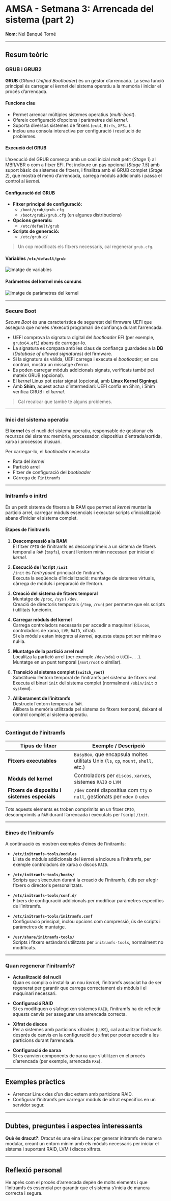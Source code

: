 # AMSA - Setmana 3: Arrencada del sistema (part 2)

**Nom:** Nel Banqué Torné

---

## Resum teòric

### GRUB i GRUB2

**GRUB** (*GRand Unified Bootloader*) és un gestor d’arrencada. La seva funció principal és carregar el *kernel* del sistema operatiu a la memòria i iniciar el procés d’arrencada.

#### Funcions clau

- Permet arrencar múltiples sistemes operatius (*multi-boot*).
- Ofereix configuració d’opcions i paràmetres del *kernel*.
- Suporta diversos sistemes de fitxers (`ext4`, `Btrfs`, `XFS`...).
- Inclou una consola interactiva per configuració i resolució de problemes.

#### Execució del GRUB

L’execució del GRUB comença amb un codi inicial molt petit (*Stage 1*) al MBR/VBR o com a fitxer EFI. Pot incloure un pas opcional (*Stage 1.5*) amb suport bàsic de sistemes de fitxers, i finalitza amb el GRUB complet (*Stage 2*), que mostra el menú d’arrencada, carrega mòduls addicionals i passa el control al *kernel*.

#### Configuració del GRUB

- **Fitxer principal de configuració:**  
  - `/boot/grub/grub.cfg`  
  - `/boot/grub2/grub.cfg` (en algunes distribucions)
- **Opcions generals:**  
  - `/etc/default/grub`  
- **Scripts de generació:**  
  - `/etc/grub.d/`

> Un cop modificats els fitxers necessaris, cal regenerar `grub.cfg`.

#### Variables `/etc/default/grub`

![Imatge de variables](variables.png)

#### Paràmetres del kernel més comuns

![Imatge de paràmetres del kernel](parametres.png)

---

### Secure Boot

*Secure Boot* és una característica de seguretat del firmware UEFI que assegura que només s’executi programari de confiança durant l’arrencada.

- UEFI comprova la signatura digital del *bootloader* EFI (per exemple, `grubx64.efi`) abans de carregar-lo.
- La signatura es compara amb les claus de confiança guardades a la **DB** (*Database of allowed signatures*) del firmware.
- Si la signatura és vàlida, UEFI carrega i executa el *bootloader*; en cas contrari, mostra un missatge d’error.
- Es poden carregar mòduls addicionals signats, verificats també pel mateix GRUB (opcional).
- El *kernel* Linux pot estar signat (opcional, amb **Linux Kernel Signing**).
- Amb **Shim**, aquest actua d’intermediari: UEFI confia en Shim, i Shim verifica GRUB i el *kernel*.

> Cal recalcar que també té alguns problemes.

---

### Inici del sistema operatiu

El **kernel** és el nucli del sistema operatiu, responsable de gestionar els recursos del sistema: memòria, processador, dispositius d’entrada/sortida, xarxa i processos d’usuari.

Per carregar-lo, el *bootloader* necessita:

- Ruta del *kernel*
- Partició arrel
- Fitxer de configuració del *bootloader*
- Càrrega de l’`initramfs`

---

### Initramfs o initrd

És un petit sistema de fitxers a la RAM que permet al *kernel* muntar la partició arrel, carregar mòduls essencials i executar scripts d’inicialització abans d’iniciar el sistema complet.

#### Etapes de l’initramfs

1. **Descompressió a la RAM**  
   El fitxer `CPIO` de l’initramfs es descomprimeix a un sistema de fitxers temporal a `RAM` (`tmpfs`), creant l’entorn mínim necessari per iniciar el *kernel*.

2. **Execució de l’script `/init`**  
   `/init` és l’*entrypoint* principal de l’initramfs.  
   Executa la seqüència d’inicialització: muntatge de sistemes virtuals, càrrega de mòduls i preparació de l’entorn.

3. **Creació del sistema de fitxers temporal**  
   Muntatge de `/proc`, `/sys` i `/dev`.  
   Creació de directoris temporals (`/tmp`, `/run`) per permetre que els scripts i utilitats funcionin.

4. **Carregar mòduls del kernel**  
   Carrega controladors necessaris per accedir a maquinari (`discos`, controladors de xarxa, `LVM`, `RAID`, xifrat).  
   Si els mòduls estan integrats al *kernel*, aquesta etapa pot ser mínima o nul·la.

5. **Muntatge de la partició arrel real**  
   Localitza la partició arrel (per exemple `/dev/sda1` o `UUID=...`).  
   Muntatge en un punt temporal (`/mnt/root` o similar).

6. **Transició al sistema complet (`switch_root`)**  
   Substitueix l’entorn temporal de l’initramfs pel sistema de fitxers real.  
   Executa el binari `init` del sistema complet (normalment `/sbin/init` o `systemd`).

7. **Alliberament de l’initramfs**  
   Destrueix l’entorn temporal a `RAM`.  
   Allibera la memòria utilitzada pel sistema de fitxers temporal, deixant el control complet al sistema operatiu.

---

### Contingut de l’initramfs

| Tipus de fitxer         | Exemple / Descripció                                                                 |
|------------------------|--------------------------------------------------------------------------------------|
| **Fitxers executables**| `BusyBox`, que encapsula moltes utilitats Unix (`ls`, `cp`, `mount`, `shell`, etc.) |
| **Mòduls del kernel**  | Controladors per `discos`, `xarxes`, sistemes `RAID` o `LVM`                        |
| **Fitxers de dispositiu i sistemes especials** | `/dev` conté dispositius com `tty` o `null`, gestionats per `mdev` o `udev` |

Tots aquests elements es troben comprimits en un fitxer `CPIO`, descomprimits a `RAM` durant l’arrencada i executats per l’script `/init`.

---

### Eines de l’initramfs

A continuació es mostren exemples d’eines de l’initramfs:

- **`/etc/initramfs-tools/modules`**  
  Llista de mòduls addicionals del *kernel* a incloure a l’initramfs, per exemple controladors de xarxa o discos `RAID`.

- **`/etc/initramfs-tools/hooks/`**  
  Scripts que s’executen durant la creació de l’initramfs, útils per afegir fitxers o directoris personalitzats.

- **`/etc/initramfs-tools/conf.d/`**  
  Fitxers de configuració addicionals per modificar paràmetres específics de l’initramfs.

- **`/etc/initramfs-tools/initramfs.conf`**  
  Configuració principal, inclou opcions com compressió, ús de scripts i paràmetres de muntatge.

- **`/usr/share/initramfs-tools/`**  
  Scripts i fitxers estàndard utilitzats per `initramfs-tools`, normalment no modificats.

---

### Quan regenerar l’initramfs?

- **Actualització del nucli**  
  Quan es compila o instal·la un nou *kernel*, l’initramfs associat ha de ser regenerat per garantir que carrega correctament els mòduls i el maquinari necessari.

- **Configuració RAID**  
  Si es modifiquen o s’afegeixen sistemes `RAID`, l’initramfs ha de reflectir aquests canvis per assegurar una arrencada correcta.

- **Xifrat de discos**  
  Per a sistemes amb particions xifrades (`LUKS`), cal actualitzar l’initramfs després de canvis en la configuració de xifrat per poder accedir a les particions durant l’arrencada.

- **Configuració de xarxa**  
  Si es canvien components de xarxa que s’utilitzen en el procés d’arrencada (per exemple, arrencada `PXE`).

---

## Exemples pràctics

- Arrencar Linux des d’un disc extern amb particions RAID.
- Configurar l’initramfs per carregar mòduls de xifrat específics en un servidor segur.

---

## Dubtes, preguntes i aspectes interessants

**Què és dracut?**: *Dracut* és una eina Linux per generar initramfs de manera modular, creant un entorn mínim amb els mòduls necessaris per iniciar el sistema i suportant RAID, LVM i discos xifrats.

---

## Reflexió personal

He après com el procés d’arrencada depèn de molts elements i que l’initramfs és essencial per garantir que el sistema s’inicia de manera correcta i segura.

